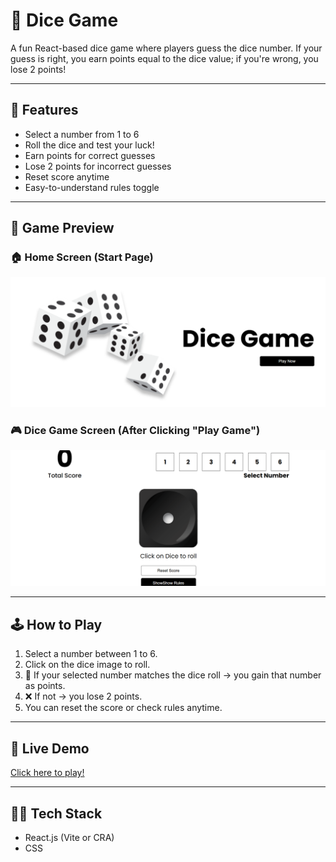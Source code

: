 # 🎲 Dice Game

A fun React-based dice game where players guess the dice number. If your guess is right, you earn points equal to the dice value; if you're wrong, you lose 2 points!

---

## 🚀 Features

- Select a number from 1 to 6
- Roll the dice and test your luck!
- Earn points for correct guesses
- Lose 2 points for incorrect guesses
- Reset score anytime
- Easy-to-understand rules toggle

---

## 📸 Game Preview

### 🏠 Home Screen (Start Page)
![Home Screen](./screenshots/home.png)

### 🎮 Dice Game Screen (After Clicking "Play Game")
![Game Screen](./screenshots/game.png)

---

## 🕹️ How to Play

1. Select a number between 1 to 6.
2. Click on the dice image to roll.
3. 🎯 If your selected number matches the dice roll → you gain that number as points.
4. ❌ If not → you lose 2 points.
5. You can reset the score or check rules anytime.

---

## 🔗 Live Demo

[Click here to play!](https://react-dice-game-git-main-tanuja-ranjans-projects.vercel.app)

---
## 🧑‍💻 Tech Stack

- React.js (Vite or CRA)
- CSS



